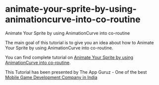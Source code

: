 # animate-your-sprite-by-using-animationcurve-into-co-routine
Animate Your Sprite by using AnimationCurve into co-routine

The main goal of this tutorial is to give you an idea about how to Animate Your Sprite by using AnimationCurve into co-routine. 

You can find complete tutorial on [Animate Your Sprite by using AnimationCurve into co-routine](http://www.theappguruz.com/unity/animate-your-sprite-by-using-animationcurve-into-co-routine/).

This Tutorial has been presented by The App Guruz - One of the best [Mobile Game Development Company in India](http://www.theappguruz.com/3d-game-development/)
